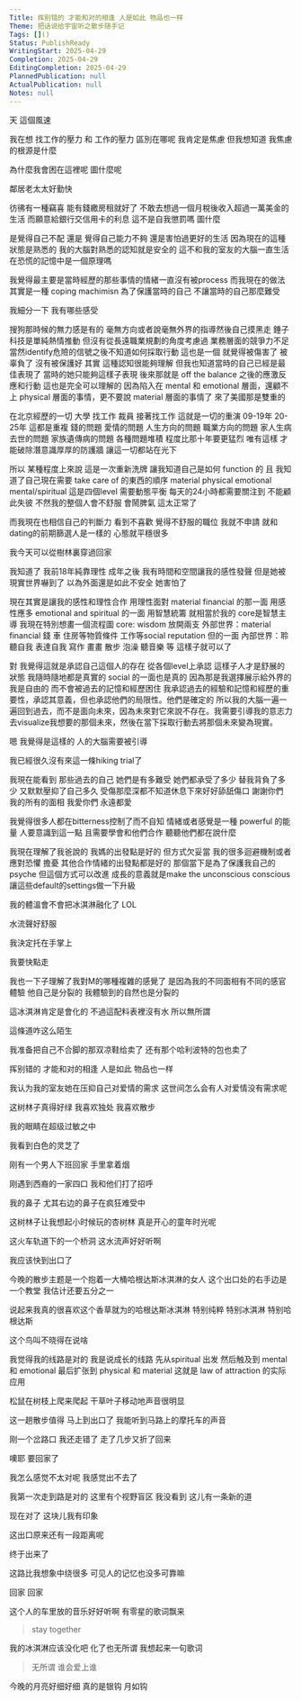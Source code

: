 ```yaml
---
Title: 挥别错的 才能和对的相逢 人是如此 物品也一样
Theme: 把话说给宇宙听之散步随手记
Tags: []()
Status: PublishReady
WritingStart: 2025-04-29
Completion: 2025-04-29
EditingCompletion: 2025-04-29
PlannedPublication: null
ActualPublication: null
Notes: null
---
```


天 這個風速 

我在想 找工作的壓力 和 工作的壓力 區別在哪呢 
我肯定是焦慮 但我想知道 我焦慮的根源是什麼

為什麼我會困在這裡呢 圖什麼呢

鄰居老太太好勤快

彷彿有一種竊喜 能有錢繳房租就好了 不敢去想過一個月稅後收入超過一萬美金的生活 而願意給銀行交信用卡的利息 這不是自我懲罰嗎 圖什麼

是覺得自己不配 還是 覺得自己能力不夠 還是害怕過更好的生活 因為現在的這種狀態是熟悉的 我的大腦對熟悉的認知就是安全的 這不和我的室友的大腦一直生活在恐慌的記憶中是一個原理嗎 

我覺得最主要是當時經歷的那些事情的情緒一直沒有被process 而我現在的做法其實是一種 coping machimisn 為了保護當時的自己 不讓當時的自己那麼難受 

我細分一下 我有哪些感受

搜狗那時候的無力感是有的 毫無方向或者說毫無外界的指導然後自己摸黑走 
錘子科技是單純熱情推動 但沒有從長遠職業規劃的角度考慮過 業務層面的競爭力不足 當然identify危險的信號之後不知道如何採取行動 這也是一個
就覺得被傷害了 被辜負了 沒有被保護好 
其實 這種認知很能夠理解 但我也知道當時的自己已經是最佳表現了 當時的她只能夠這樣子表現 
後來那就是 off the balance 之後的應激反應和行動 這也是完全可以理解的 因為陷入在 mental 和 emotional 層面，還顧不上 physical 層面的事情，更不要說 material 層面的事情了
來了美國那是雙重的

在北京經歷的一切 大學 找工作 裁員 接著找工作
這就是一切的重演
09-19年 
20-25年
這都是重複
錢的問題 
愛情的問題
人生方向的問題
職業方向的問題
家人生病 去世的問題
家族遺傳病的問題
各種問題堆積 程度比那十年要更猛烈 
唯有這樣 才能破除潛意識厚厚的防護牆 
讓這一切都站在光下

所以 某種程度上來說 這是一次重新洗牌 讓我知道自己是如何 function 的 且 我知道了自己現在需要 take care of 的東西的順序 material physical emotional mental/spiritual 這是四個level 需要動態平衡 每天的24小時都需要關注到 不能顧此失彼 不然我的整個人會不舒服 會鬧脾氣 這太正常了

而我現在也相信自己的判斷力
看到不喜歡 覺得不舒服的職位 我就不申請 就和dating的前期篩選人是一樣的 心態就平穩很多

我今天可以從樹林裏穿過回家

我知道了 我前18年純靠理性 成年之後 我有時間和空間讓我的感性發聲 但是她被現實世界嚇到了 以為外面還是如此不安全 她害怕了

現在其實是讓我的感性和理性合作 用理性面對 material financial 的那一面 用感性應多 emotional and spiritual 的一面 用智慧統籌 
就相當於我的 core是智慧主導
我現在特別想畫一個流程圖
core: wisdom 
放開兩支
外部世界：material financial 錢 車 住房等物質條件 工作等social reputation 但的一面
內部世界：聆聽自我 表達自我 寫作 畫畫 散步 泡澡 聽音樂 等 這樣子就可以了

對 我覺得這就是承認自己這個人的存在 從各個level上承認 這樣子人才是舒展的狀態 我隨時隨地都是真實的 social 的一面也是真的 因為那是我選擇展示給外界的 我是自由的 而不會被過去的記憶和經歷困住 我承認過去的經驗和記憶和經歷的重要性，承認其意義，但也承認他們的局限性。他們是確定的 所以我的大腦一遍一遍回到過去，而不是面向未來，因為未來對它來說不存在。我需要引導我的意志力去visualize我想要的那個未來，然後在當下採取行動去將那個未來變為現實。

嗯 我覺得是這樣的 人的大腦需要被引導

我已經很久沒有來這一條hiking trial了

我現在能看到 那些過去的自己 她們是有多難受 她們都承受了多少 替我背負了多少 又默默壓抑了自己多久 受傷那麼深都不知道休息下來好好舔舐傷口 謝謝你們 我的所有的面相 我愛你們 永遠都愛

我覺得很多人都在bitterness控制了而不自知
情緒或者感覺是一種 powerful 的能量 人要意識到這一點 且需要學會和他們合作 聽聽他們都在說什麼

我現在理解了我爸說的 我媽的出發點是好的 但方式欠妥當 我的很多迴避機制或者應對恐懼 擔憂 其他合作情緒的出發點都是好的 那個當下是為了保護我自己的psyche 但這個方式可以改進 成長的意義就是make the unconscious conscious 讓這些default的settings做一下升級

我的體溫會不會把冰淇淋融化了 LOL

水流聲好舒服

我決定托在手掌上

我要快點走

我也一下子理解了我對M的哪種複雜的感覺了 是因為我的不同面相有不同的感官體驗 他自己是分裂的 我體驗到的自然也是分裂的

這冰淇淋肯定是會化的 不過這配料表裡沒有水 所以無所謂

這條道咋这么陌生

我准备把自己不合脚的那双凉鞋给卖了
还有那个哈利波特的包也卖了

挥别错的 才能和对的相逢 人是如此 物品也一样

我认为我的室友她在压抑自己对爱情的需求 这世间怎么会有人对爱情没有需求呢

这树林子真得好绿
我喜欢独处
我喜欢散步

我的眼睛在超级过敏之中

我看到白色的灵芝了

刚有一个男人下班回家 手里拿着烟

刚遇到西裔的一家四口 我和他们打了招呼 

我的鼻子 尤其右边的鼻子在疯狂难受中

这树林子让我想起小时候玩的杏树林 真是开心的童年时光呢

这火车轨道下的一个桥洞 这水流声好好听啊 

我应该快到出口了

今晚的散步主题是一个抱着一大桶哈根达斯冰淇淋的女人
这个出口处的右手边是一个教堂 我估计还要五分之一

说起来我真的很喜欢这个香草就为的哈根达斯冰淇淋 特别纯粹 特别冰淇淋 特别哈根达斯

这个鸟叫不晓得在说啥

我觉得我的线路是对的 我是说成长的线路 先从spiritual 出发 然后触及到 mental 和 emotional 最后扩张到 physical 和 material 这就是 law of attraction 的实际应用

松鼠在树枝上爬来爬起 干草叶子移动地声音很明显

这一趟散步值得
马上到出口了 我能听到马路上的摩托车的声音

刚一个岔路口 我还走错了 走了几步又折了回来 

噢耶 要回家了

我怎么感觉不太对呢 我感觉出不去了

我第一次走到路是对的 这里有个视野盲区 我没看到 这儿有一条新的道 

现在对了 这块儿我有印象

这出口原来还有一段距离呢

终于出来了

这路比我想象中绕很多 可见人的记忆也没多可靠嘛

回家 回家

这个人的车里放的音乐好好听啊
有零星的歌词飘来 
> stay together 

我的冰淇淋应该没化吧
化了也无所谓
我想起来一句歌词
> 无所谓 谁会爱上谁

今晚的月亮好细好细
真的是银钩 月如钩

